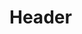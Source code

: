 <!-- TITLE: Bloodspread -->
<!-- SUBTITLE: Balances the spirits of your group members, evening the wounds between your group, healing what wounds remain, and potentially removing the effects of harmful spells. -->

# Header